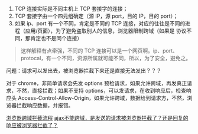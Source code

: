 1. TCP 连接实际是不同主机上 TCP 套接字的连接；
2. TCP 套接字由一个四元组确定（源 IP，源 port，目的 IP，目的 port）；
3. 如果 ip、port 有一个不同，肯定是不同的 TCP 连接，对应的往往是不同的进程（应用/页面），为了避免盗取别人的信息，浏览器限制跨域（如果是 协议不同，那肯定也不是同个连接）

> 这样解释有点牵强，不同的 TCP 连接可以是一个网页啊。ip、port、protocal，有一个不同，资源所属就可能不同，所以，为了安全，避免之。

问题：请求可以发出去，被浏览器拦截下来还是直接无法发出？？？

对于 chrome，非简单请求会先发 options 预检请求，如果允许跨域，再发真正请求，不然，直接拦截；如果不支持 options，可以发请求，在收到响应后，检查响应头 Access-Control-Allow-Origin，如果允许跨域，数据给到请求方，不然，浏览器拦截响应数据，并报错。

[浏览器跨域拦截流程](https://blog.csdn.net/u010430495/article/details/79131498)
[ajax不能跨域，是发送的请求被浏览器拦截了？还是回复的响应被浏览器拦截了？](https://segmentfault.com/q/1010000007326123/a-1020000007326168)
